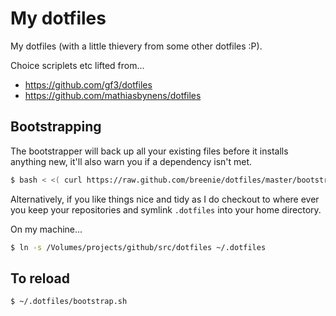 # My dotfiles

My dotfiles (with a little thievery from some other dotfiles :P).

Choice scriplets etc lifted from...

* https://github.com/gf3/dotfiles
* https://github.com/mathiasbynens/dotfiles

## Bootstrapping

The bootstrapper will back up all your existing files before it installs anything new, it'll also warn you if a dependency isn't met.

```bash
$ bash < <( curl https://raw.github.com/breenie/dotfiles/master/bootstrap.sh )
```

Alternatively, if you like things nice and tidy as I do checkout to where ever you keep your repositories and
symlink ```.dotfiles``` into your home directory.

On my machine...

```bash
$ ln -s /Volumes/projects/github/src/dotfiles ~/.dotfiles
```

## To reload

```
$ ~/.dotfiles/bootstrap.sh
```
